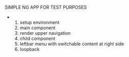 SIMPLE NG APP FOR TEST PURPOSES

*	1.	setup environment
	2. 	main component
	3.	render upper navigation
	4.	child component
	5.	leftbar menu with switchable content at right side
	6.	loopback